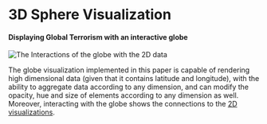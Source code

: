 # 3D Sphere Visualization #
#### Displaying Global Terrorism with an interactive globe ####

![The Interactions of the globe with the 2D data](https://github.com/jkotlarek/VidiVRWall/blob/master/Assets/InteractiveGlobe.png)

The globe visualization implemented in this paper is capable of rendering high dimensional data  (given that it contains latitude and longitude), with the ability to aggregate data according to any dimension, and can modify the opacity, hue and size of elements according to any dimension as well. Moreover, interacting with the globe shows the connections to the [2D visualizations](https://github.com/jkotlarek/VidiVRWall/tree/master/Assets/StreamingAssets/D3Vis).
